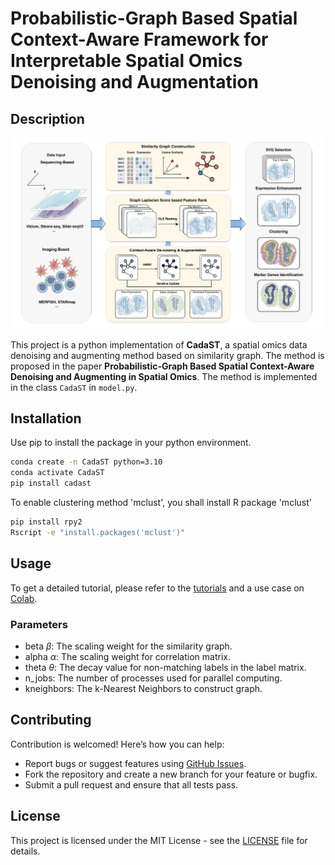 # Probabilistic-Graph Based Spatial Context-Aware Framework for Interpretable Spatial Omics Denoising and Augmentation

## Description

![CadaST](./imgs/schematic.jpg)

This project is a python implementation of **CadaST**, a spatial omics data denoising and augmenting method based on similarity graph. The method is proposed in the paper **Probabilistic-Graph Based Spatial Context-Aware Denoising and Augmenting in Spatial Omics**.
The method is implemented in the class `CadaST` in `model.py`.


## Installation

Use pip to install the package in your python environment.
```bash
conda create -n CadaST python=3.10
conda activate CadaST
pip install cadast
```

To enable clustering method 'mclust', you shall install R package 'mclust'
```bash
pip install rpy2
Rscript -e "install.packages('mclust')"
```

## Usage

To get a detailed tutorial, please refer to the [tutorials](./tutorial/) and a use case on [Colab](https://colab.research.google.com/drive/1fVL0CZY1ElqoU-uURQPgiAUyb1RJRYmd?usp=sharing).

### Parameters

- beta $\beta$: The scaling weight for the similarity graph.
- alpha $\alpha$: The scaling weight for correlation matrix.
- theta $\theta$: The decay value for non-matching labels in the label matrix.
- n_jobs: The number of processes used for parallel computing.
- kneighbors: The k-Nearest Neighbors to construct graph.

## Contributing

Contribution is welcomed! Here’s how you can help:
- Report bugs or suggest features using [GitHub Issues](https://github.com/Khadaq2001/CadaST/issues).
- Fork the repository and create a new branch for your feature or bugfix.
- Submit a pull request and ensure that all tests pass.

## License

This project is licensed under the MIT License - see the [LICENSE](LICENSE) file for details.
